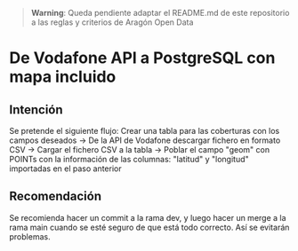 > **Warning**:
> Queda pendiente adaptar el README.md de este repositorio a las reglas y criterios de Aragón Open Data
# De Vodafone API a PostgreSQL con mapa incluido
## Intención
Se pretende el siguiente flujo:
Crear una tabla para las coberturas con los campos deseados -> De la API de Vodafone descargar fichero en formato CSV -> Cargar el fichero CSV a la tabla -> Poblar el campo "geom" con POINTs con la información de las columnas: "latitud" y "longitud" importadas en el paso anterior
## Recomendación
Se recomienda hacer un commit a la rama dev, y luego hacer un merge a la rama main cuando se esté seguro de que está todo correcto. Así se evitarán problemas.

